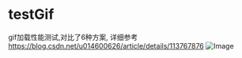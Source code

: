 # testGif
gif加载性能测试,对比了6种方案, 详细参考 https://blog.csdn.net/u014600626/article/details/113767876
![Image](https://img-blog.csdnimg.cn/20210209173625265.png)

